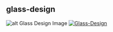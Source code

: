 ## glass-design
![alt Glass Design Image]("https://ibb.co/KyB1snR")
<a href="https://ibb.co/KyB1snR"><img src="https://i.ibb.co/dKXhpZ1/Glass-Design.png" alt="Glass-Design" border="0"></a>
